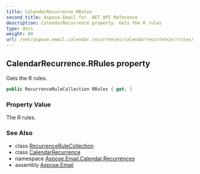 ```yaml
---
title: CalendarRecurrence.RRules
second_title: Aspose.Email for .NET API Reference
description: CalendarRecurrence property. Gets the R rules
type: docs
weight: 80
url: /net/aspose.email.calendar.recurrences/calendarrecurrence/rrules/
---
```

## CalendarRecurrence.RRules property

Gets the R rules.

```csharp
public RecurrenceRuleCollection RRules { get; }
```

### Property Value

The R rules.

### See Also

* class [RecurrenceRuleCollection](../../recurrencerulecollection/)
* class [CalendarRecurrence](../)
* namespace [Aspose.Email.Calendar.Recurrences](../../calendarrecurrence/)
* assembly [Aspose.Email](../../../)


